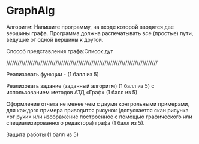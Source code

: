 # GraphAlg
Алгоритм: Напишите программу, на входе которой вводятся две вершины графа. 
Программа должна распечатывать все (простые) пути, ведущие от 
одной вершины к другой.

Способ представления  графа:Список дуг

////////////////////////////////////////////////////////////////////////////////

Реализовать функции - (1 балл из 5)

Реализовать задание (заданный алгоритм) (1 балл из 5) с использованием методов АТД «Граф» (1 балл из 5)

Оформление отчета не менее чем с двумя контрольными примерами, для каждого примера приводится рисунок (допускается скан рисунка «от руки» или изображение построенное c помощью  графического или специализированного редактора) графа (1 балл из 5). 

Защита работы (1 балл из 5)
